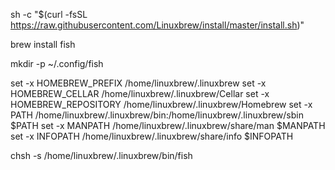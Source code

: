 sh -c "$(curl -fsSL https://raw.githubusercontent.com/Linuxbrew/install/master/install.sh)"

brew install fish

mkdir -p ~/.config/fish

set -x HOMEBREW_PREFIX /home/linuxbrew/.linuxbrew
set -x HOMEBREW_CELLAR /home/linuxbrew/.linuxbrew/Cellar
set -x HOMEBREW_REPOSITORY /home/linuxbrew/.linuxbrew/Homebrew
set -x PATH /home/linuxbrew/.linuxbrew/bin:/home/linuxbrew/.linuxbrew/sbin $PATH
set -x MANPATH /home/linuxbrew/.linuxbrew/share/man $MANPATH
set -x INFOPATH /home/linuxbrew/.linuxbrew/share/info $INFOPATH


chsh -s /home/linuxbrew/.linuxbrew/bin/fish
